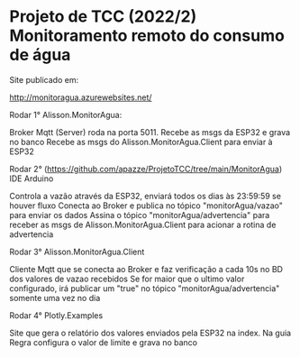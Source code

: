 # Projeto de TCC (2022/2) Monitoramento remoto do consumo de água

Site publicado em:

http://monitoragua.azurewebsites.net/

Rodar 1°
Alisson.MonitorAgua:

Broker Mqtt (Server) roda na porta 5011.
Recebe as msgs da ESP32 e grava no banco
Recebe as msgs do Alisson.MonitorAgua.Client para enviar à ESP32

Rodar 2° (https://github.com/apazze/ProjetoTCC/tree/main/MonitorAgua)
IDE Arduino

Controla a vazão através da ESP32, enviará todos os dias às 23:59:59 se houver fluxo
Conecta ao Broker e publica no tópico "monitorAgua/vazao" para enviar os dados
Assina o tópico "monitorAgua/advertencia" para receber as msgs de Alisson.MonitorAgua.Client para acionar a rotina de advertencia

Rodar 3°
Alisson.MonitorAgua.Client

Cliente Mqtt que se conecta ao Broker e faz verificação a cada 10s no BD dos valores de vazao recebidos
Se for maior que o ultimo valor configurado, irá publicar um "true" no tópico "monitorAgua/advertencia" somente uma vez no dia

Rodar 4°
Plotly.Examples

Site que gera o relatório dos valores enviados pela ESP32 na index. Na guia Regra configura o valor de limite e grava no banco
